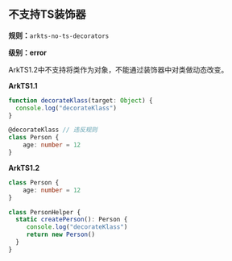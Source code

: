 ## 不支持TS装饰器

**规则：**`arkts-no-ts-decorators`

**级别：error**

ArkTS1.2中不支持将类作为对象，不能通过装饰器中对类做动态改变。

**ArkTS1.1**

```typescript
function decorateKlass(target: Object) {
  console.log("decorateKlass")
}

@decorateKlass // 违反规则
class Person {
    age: number = 12
}
```

**ArkTS1.2**

```typescript
class Person {
    age: number = 12
}

class PersonHelper {
  static createPerson(): Person {
     console.log("decorateKlass")
     return new Person()
  }
}
```
